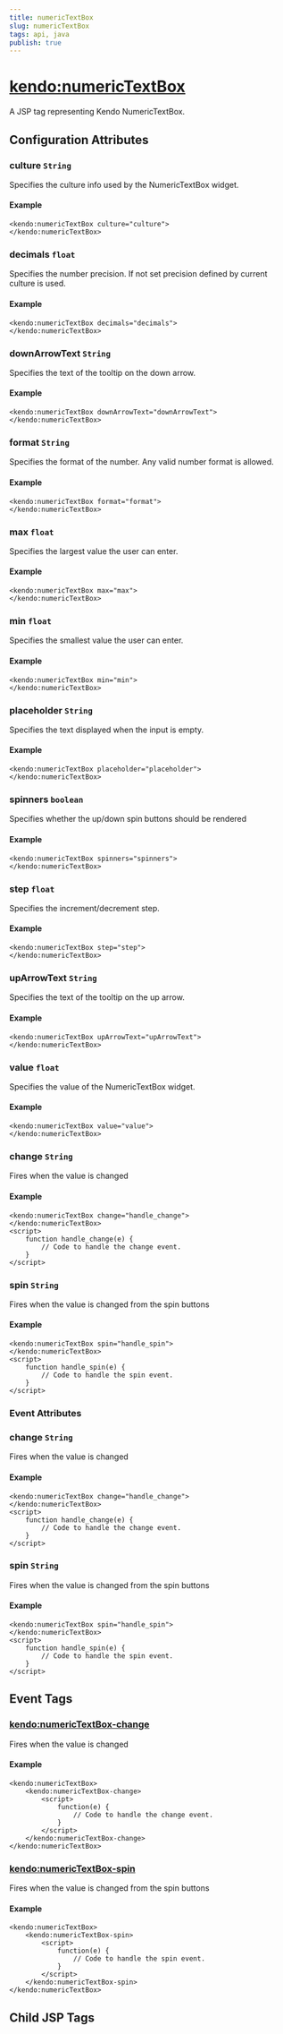 ```yaml
---
title: numericTextBox
slug: numericTextBox
tags: api, java
publish: true
---
```


# <kendo:numericTextBox>
A JSP tag representing Kendo NumericTextBox.


## Configuration Attributes


### culture `String`

Specifies the culture info used by the NumericTextBox widget.

#### Example
    <kendo:numericTextBox culture="culture">
    </kendo:numericTextBox>



### decimals `float`

Specifies the number precision. If not set precision defined by current culture is used.

#### Example
    <kendo:numericTextBox decimals="decimals">
    </kendo:numericTextBox>



### downArrowText `String`

Specifies the text of the tooltip on the down arrow.

#### Example
    <kendo:numericTextBox downArrowText="downArrowText">
    </kendo:numericTextBox>



### format `String`

Specifies the format of the number. Any valid number format is allowed.

#### Example
    <kendo:numericTextBox format="format">
    </kendo:numericTextBox>



### max `float`

Specifies the largest value the user can enter.

#### Example
    <kendo:numericTextBox max="max">
    </kendo:numericTextBox>



### min `float`

Specifies the smallest value the user can enter.

#### Example
    <kendo:numericTextBox min="min">
    </kendo:numericTextBox>



### placeholder `String`

Specifies the text displayed when the input is empty.

#### Example
    <kendo:numericTextBox placeholder="placeholder">
    </kendo:numericTextBox>



### spinners `boolean`

Specifies whether the up/down spin buttons should be rendered

#### Example
    <kendo:numericTextBox spinners="spinners">
    </kendo:numericTextBox>



### step `float`

Specifies the increment/decrement step.

#### Example
    <kendo:numericTextBox step="step">
    </kendo:numericTextBox>



### upArrowText `String`

Specifies the text of the tooltip on the up arrow.

#### Example
    <kendo:numericTextBox upArrowText="upArrowText">
    </kendo:numericTextBox>



### value `float`

Specifies the value of the NumericTextBox widget.

#### Example
    <kendo:numericTextBox value="value">
    </kendo:numericTextBox>



### change `String`

Fires when the value is changed

#### Example
    <kendo:numericTextBox change="handle_change">
    </kendo:numericTextBox>
    <script>
        function handle_change(e) {
            // Code to handle the change event.
        }
    </script>



### spin `String`

Fires when the value is changed from the spin buttons

#### Example
    <kendo:numericTextBox spin="handle_spin">
    </kendo:numericTextBox>
    <script>
        function handle_spin(e) {
            // Code to handle the spin event.
        }
    </script>



### Event Attributes


### change `String`

Fires when the value is changed

#### Example
    <kendo:numericTextBox change="handle_change">
    </kendo:numericTextBox>
    <script>
        function handle_change(e) {
            // Code to handle the change event.
        }
    </script>



### spin `String`

Fires when the value is changed from the spin buttons

#### Example
    <kendo:numericTextBox spin="handle_spin">
    </kendo:numericTextBox>
    <script>
        function handle_spin(e) {
            // Code to handle the spin event.
        }
    </script>


## Event Tags


### <kendo:numericTextBox-change>

Fires when the value is changed

#### Example
    <kendo:numericTextBox>
        <kendo:numericTextBox-change>
            <script>
                function(e) {
                    // Code to handle the change event.
                }
            </script>
        </kendo:numericTextBox-change>
    </kendo:numericTextBox>

 

### <kendo:numericTextBox-spin>

Fires when the value is changed from the spin buttons

#### Example
    <kendo:numericTextBox>
        <kendo:numericTextBox-spin>
            <script>
                function(e) {
                    // Code to handle the spin event.
                }
            </script>
        </kendo:numericTextBox-spin>
    </kendo:numericTextBox>

 

## Child JSP Tags
  
